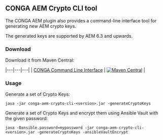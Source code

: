 ## CONGA AEM Crypto CLI tool

The CONGA AEM plugin also provides a command-line interface tool for generating new AEM crypto keys.

The generated keys are supported by AEM 6.3 and upwards.


### Download

Download it from Maven Central:

|---|---|---|
| [CONGA Command Line Interface](https://maven-badges.herokuapp.com/maven-central/io.wcm.devops.conga.plugins/conga-aem-crypto-cli) | [![Maven Central](https://maven-badges.herokuapp.com/maven-central/io.wcm.devops.conga.plugins/conga-aem-crypto-cli/badge.svg)](https://maven-badges.herokuapp.com/maven-central/io.wcm.devops.conga.plugins/conga-aem-crypto-cli) |


### Usage

Generate a set of Crypto Keys:

```
java -jar conga-aem-crypto-cli-<version>.jar -generateCryptoKeys 
```


Generate a set of Crypto Keys and encrypt them using Ansible Vault with the given password:

```
java -Dansible.password=mypassword -jar conga-aem-crypto-cli-<version>.jar -generateCryptoKeys -ansibleVaultEncrypt
```
